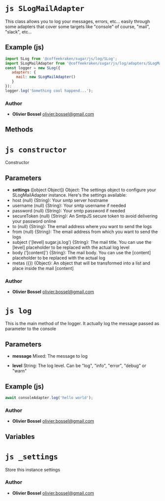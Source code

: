 


<!-- @namespace    sugar.js.log -->

# ```js SLogMailAdapter ```


This class allows you to log your messages, errors, etc... easily through some adapters that cover some targets like "console" of course,
"mail", "slack", etc...



## Example (js)

```js
import SLog from '@coffeekraken/sugar/js/log/SLog';
import SLogMailAdapter from '@coffeekraken/sugar/js/log/adapters/SLogMailAdapter';
const logger = new SLog({
   adapters: {
     mail: new SLogMailAdapter()
   }
});
logger.log('Something cool happend...');
```


### Author
- **Olivier Bossel** <a href="mailto:olivier.bossel@gmail.com">olivier.bossel@gmail.com</a> 


## Methods




# ```js constructor ```


Constructor

## Parameters

- **settings** ([object Object]) Object: The settings object to configure your SLogMailAdapter instance. Here's the settings available:
- host (null) {String}: Your smtp server hostname
- username (null) {String}: Your smtp username if needed
- password (null) {String}: Your smtp password if needed
- secureToken (null) {String}: An SmtpJS secure token to avoid delivering your password online
- to (null) {String}: The email address where you want to send the logs
- from (null) {String}: The email address from which you want to send the logs
- subject ('[level] sugar.js.log') {String}: The mail title. You can use the [level] placeholder to be replaced with the actual log level
- body ('[content]') {String}: The mail body. You can use the [content] placeholder to be replaced with the actual log
- metas ({}) {Object}: An object that will be transformed into a list and place inside the mail [content]




### Author
- **Olivier Bossel** <a href="mailto:olivier.bossel@gmail.com">olivier.bossel@gmail.com</a> 





# ```js log ```


This is the main method of the logger. It actually log the message passed as parameter to the console

## Parameters

- **message**  Mixed: The message to log

- **level**  String: The log level. Can be "log", "info", "error", "debug" or "warn"



## Example (js)

```js
await consoleAdapter.log('hello world');
```


### Author
- **Olivier Bossel** <a href="mailto:olivier.bossel@gmail.com">olivier.bossel@gmail.com</a> 


## Variables




# ```js _settings ```


Store this instance settings



### Author
- **Olivier Bossel** <a href="mailto:olivier.bossel@gmail.com">olivier.bossel@gmail.com</a> 

